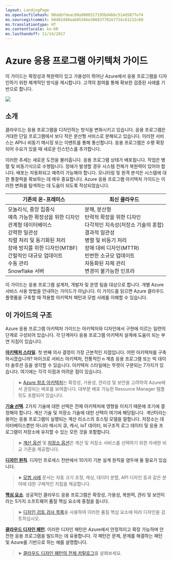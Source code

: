 ```yaml
---
layout: LandingPage
ms.openlocfilehash: 00abbfdeac89a9006517195bd4bbc514d587fe74
ms.sourcegitcommit: b0482d49aab0526be386837702e7724c61232c60
ms.translationtype: HT
ms.contentlocale: ko-KR
ms.lasthandoff: 11/14/2017
---
```

# <a name="azure-application-architecture-guide"></a>Azure 응용 프로그램 아키텍처 가이드

이 가이드는 확장성과 복원력이 있고 가용성이 뛰어난 Azure에서 응용 프로그램을 디자인하기 위한 체계적인 방식을 제시합니다. 고객의 참여를 통해 확보한 검증된 사례를 기반으로 합니다.

<img src="./images/guide-steps.svg" style="max-width:800px;"/>

## <a name="introduction"></a>소개

클라우드는 응용 프로그램을 디자인하는 방식을 변화시키고 있습니다. 응용 프로그램은 거대한 단일 프로그램에서 보다 작은 분산형 서비스로 분해되고 있습니다. 이러한 서비스는 API나 비동기 메시징 또는 이벤트를 통해 통신합니다. 응용 프로그램은 수평 확장되어 수요가 있을 때 새로운 인스턴스를 추가합니다. 

이러한 추세는 새로운 도전을 불러옵니다. 응용 프로그램 상태가 배포됩니다. 작업은 병렬 및 비동기식으로 수행됩니다. 장애가 발생할 경우 시스템 전체가 복원력이 있어야 합니다. 배포는 자동화되고 예측이 가능해야 합니다. 모니터링 및 원격 분석은 시스템에 대한 통찰력을 확보하는 데 매우 중요합니다. Azure 응용 프로그램 아키텍처 가이드는 이러한 변화를 탐색하는 데 도움이 되도록 작성되었습니다. 

<table>
<thead>
    <tr><th>기존의 온-프레미스</th><th>최신 클라우드</th></tr>
</thead>
<tbody>
<tr><td>모놀리식, 중앙 집중식<br/>
예측 가능한 확장성을 위한 디자인<br/>
관계형 데이터베이스<br/>
강력한 일관성<br/>
직렬 처리 및 동기화된 처리<br/>
장애 방지를 위한 디자인(MTBF)<br/>
간헐적인 대규모 업데이트<br/>
수동 관리<br/>
Snowflake 서버</td>
<td>
분해, 분산형<br/>
탄력적 확장을 위한 디자인<br/>
다각적인 지속성(저장소 기술의 혼합)<br/>
결과적 일관성<br/>
병렬 및 비동기 처리<br/>
장애 대비 디자인(MTTR)<br/>
빈번한 소규모 업데이트<br/>
자동화된 자체 관리<br/>
변경이 불가능한 인프라<br/>
</td>
</tbody>
</table>

이 가이드는 응용 프로그램 설계자, 개발자 및 운영 팀을 대상으로 합니다. 개별 Azure 서비스 사용 방법을 안내하는 가이드가 아닙니다. 이 가이드를 읽으면 Azure 클라우드 플랫폼을 구축할 때 적용할 아키텍처 패턴과 모범 사례를 이해할 수 있습니다.

## <a name="how-this-guide-is-structured"></a>이 가이드의 구조

Azure 응용 프로그램 아키텍처 가이드는 아키텍처와 디자인에서 구현에 이르는 일련의 단계로 구성되어 있습니다. 각 단계마다 응용 프로그램 아키텍처 설계에 도움이 되는 부연 지침이 있습니다.

**[아키텍처 스타일][arch-styles]**. 첫 번째 의사 결정이 가장 근본적인 지점입니다. 어떤 아키텍처를 구축하시겠습니까? 마이크로 서비스 아키텍처, 전통적인 n 계층 응용 프로그램 또는 빅 데이터 솔루션 등을 생각할 수 있습니다. 아키텍처 스타일에는 뚜렷이 구분되는 7가지가 있습니다. 여기에는 각각 이점과 어려운 점이 있습니다.

> &#10148; [Azure 참조 아키텍처][ref-archs]는 확장성, 가용성, 관리성 및 보안을 고려하여 Azure에서 권장되는 배포를 보여줍니다. 대부분 배포 가능한 Resource Manager 템플릿도 포함되어 있습니다.

**[기술 선택][technology-choices]**. 2가지 기술에 대한 선택은 전체 아키텍처에 영향을 미치기 때문에 초기에 결정해야 합니다. 계산 기술 및 저장소 기술에 대한 선택이 여기에 해당됩니다. *계산*이라는 용어는 응용 프로그램이 실행되는 계산 리소스의 호스팅 모델을 말합니다. 저장소는 데이터베이스뿐만 아니라 메시지 큐, 캐시, IoT 데이터, 비구조적 로그 데이터 및 응용 프로그램이 저장소에 유지할 수 있는 모든 것을 포함합니다. 

> &#10148; [계산 옵션][compute-options] 및 [저장소 옵션][storage-options]은 계산 및 저장소 서비스를 선택하기 위한 자세한 비교 기준을 제공합니다.

**[디자인 원칙][design-principles]**. 디자인 프로세스 전반에서 10가지 기본 설계 원칙을 염두에 둘 필요가 있습니다. 

> &#10148; [모범 사례][best-practices] 문서는 자동 크기 조정, 캐싱, 데이터 분할, API 디자인 등과 같은 분야에 대한 구체적인 지침을 제공합니다.   

**[핵심 요소][pillars]**. 성공적인 클라우드 응용 프로그램은 확장성, 가용성, 복원력, 관리 및 보안이라는 5가지 소프트웨어 품질 핵심 요소에 중점을 둡니다. 

> &#10148; [디자인 검토 검사 목록][checklists]을 사용하여 이러한 품질 핵심 요소에 따라 디자인을 검토하십시오. 

**[클라우드 디자인 패턴][patterns]**. 이러한 디자인 패턴은 Azure에서 안정적이고 확장 가능하며 안전한 응용 프로그램을 빌드하는 데 유용합니다. 각 패턴은 문제, 문제를 해결하는 패턴 및 Azure를 기반으로 하는 예를 설명합니다.

> &#10148; [클라우드 디자인 패턴의 전체 카탈로그](../patterns/index.md)를 살펴보세요.


[arch-styles]: ./architecture-styles/index.md
[best-practices]: ../best-practices/index.md
[checklists]: ../checklist/index.md
[compute-options]: ./technology-choices/compute-comparison.md
[design-principles]: ./design-principles/index.md
[patterns]: ../patterns/index.md?toc=/azure/architecture/guide/toc.json
[pillars]: ./pillars.md
[ref-archs]: ../reference-architectures/index.md
[storage-options]: ./technology-choices/data-store-comparison.md
[technology-choices]: ./technology-choices/index.md

